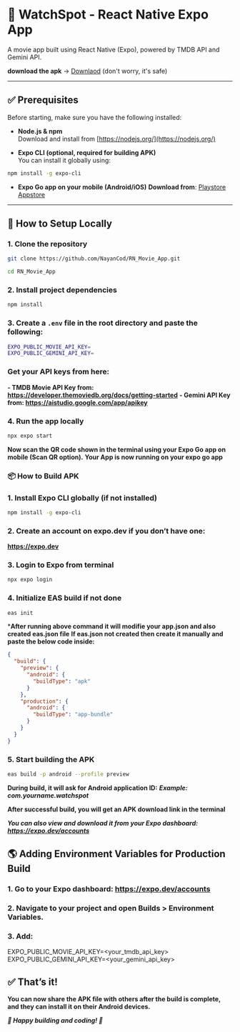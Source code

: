 # 📱 WatchSpot - React Native Expo App

A movie app built using React Native (Expo), powered by TMDB API and Gemini API.

**download the apk** -> [Downlaod](https://expo.dev/artifacts/eas/aNgCB6PMiVrMBcaVqJkfPM.apk) (don't worry, it's safe)

---

## ✅ Prerequisites

Before starting, make sure you have the following installed:

- **Node.js & npm**  
Download and install from [https://nodejs.org/](https://nodejs.org/)

- **Expo CLI (optional, required for building APK)**  
You can install it globally using:
```bash
npm install -g expo-cli
```

- **Expo Go app on your mobile (Android/iOS)**
**Download from**:
[Playstore](https://play.google.com/store/apps/details?id=host.exp.exponent&hl=en_IN) 
[Appstore](https://apps.apple.com/us/app/expo-go/id982107779)

---

## 🚀 How to Setup Locally

### 1. Clone the repository
```bash
git clone https://github.com/NayanCod/RN_Movie_App.git
```
```bash
cd RN_Movie_App
```

### 2. Install project dependencies
```bash
npm install
```

### 3. Create a `.env` file in the root directory and paste the following:
```bash
EXPO_PUBLIC_MOVIE_API_KEY=
EXPO_PUBLIC_GEMINI_API_KEY=
```

### Get your API keys from here:
**- TMDB Movie API Key from: https://developer.themoviedb.org/docs/getting-started**
**- Gemini API Key from: https://aistudio.google.com/app/apikey**


### 4. Run the app locally
```bash
npx expo start
```

**Now scan the QR code shown in the terminal using your Expo Go app on mobile (Scan QR option).**
**Your App is now running on your expo go app**


### 📦 How to Build APK

### 1. Install Expo CLI globally (if not installed)
```bash
npm install -g expo-cli
```

### 2. Create an account on expo.dev if you don’t have one:
   **https://expo.dev**

### 3. Login to Expo from terminal
```bash
npx expo login
```

### 4. Initialize EAS build if not done
```bash
eas init
```
***After running above command it will modifie your app.json and also created eas.json file**
**If eas.json not created then create it manually and paste the below code inside:**

```json
{
  "build": {
    "preview": {
      "android": {
        "buildType": "apk"
      }
    },
    "production": {
      "android": {
        "buildType": "app-bundle"
      }
    }
  }
}
```

### 5. Start building the APK
```bash
eas build -p android --profile preview
```

**During build, it will ask for Android application ID:**
***Example: com.yourname.watchspot***

**After successful build, you will get an APK download link in the terminal**

***You can also view and download it from your Expo dashboard: https://expo.dev/accounts***

## 🌎 Adding Environment Variables for Production Build
### 1. Go to your Expo dashboard: https://expo.dev/accounts

### 2. Navigate to your project and open Builds > Environment Variables.

### 3. Add:
EXPO_PUBLIC_MOVIE_API_KEY=<your_tmdb_api_key>
EXPO_PUBLIC_GEMINI_API_KEY=<your_gemini_api_key>

## ✅ That’s it!
**You can now share the APK file with others after the build is complete, and they can install it on their Android devices.**

***🎯 Happy building and coding! 🚀***










